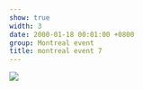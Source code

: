 ```yaml
---
show: true
width: 3
date: 2000-01-18 00:01:00 +0800
group: Montreal event
title: montreal event 7
---
```

<div>
<a href="/assets/images/photos/montreal event/20230827-DSC09765.jpg" target="_blank">
    <img data-src="/assets/images/photos/montreal event/20230827-DSC09765.jpg" class="lazy w-100 rounded-xl" src="{{ '/assets/images/empty_300x200.png' | relative_url }}">
</a>
</div>
